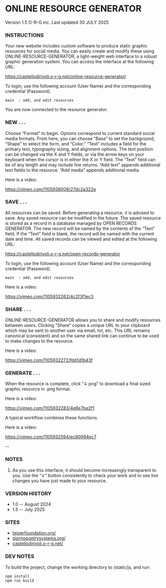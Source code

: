 # ONLINE RESOURCE GENERATOR
Version 1.5
O-R-G inc. 
Last updated 30 JULY 2025

### INSTRUCTIONS

Your new website includes custom software to produce static <!--and animated --> graphic resources for social media. You can easily create and modify these using ONLINE-RESOURCE-GENERATOR, a light-weight web interface to a robust graphic generation system. You can access the interface at the following URL:

https://castellodirivoli.o-r-g.net/online-resource-generator/

To login, use the following account (User Name) and the corresponding credential (Password).

	main  : add, and edit resources

You are now connected to the resource generator. 

### NEW . . .

Choose “Format” to begin. Options correspond to current standard social media formats. <!-- This applies to both static and animated graphics.--> From here, you can choose “Base” to set the background, “Shape” to select the form, and “Color.” <!--“Animation”  set to any option except “None” will produce an animated graphic. --> “Text” includes a field for the primary text, typography sizing, and alignment options. The text position can be changed via the X and Y fields, or via the arrow keys on your keyboard when the cursor is in either the X or Y field. The “Text” field can be of any length and may include line returns. “Add text” appends additional text fields to the resource. “Add media” appends additional media. 

Here is a video:

https://vimeo.com/1105938008/27dc2a322e

### SAVE . . .

All resources can be saved. Before generating a resource, it is advised to save. Any saved resource can be modified in the future. The saved resource is stored as a record in a database managed by OPEN RECORDS GENERATOR. The new record will be named by the contents of the “Text” field. If the “Text” field is blank, the record will be named with the current date and time. All saved records can be viewed and edited at the following URL:

https://castellodirivoli.o-r-g.net/open-records-generator

To login, use the following account (User Name) and the corresponding credential (Password).

	main  : add, and edit resources

Here is a video:

https://vimeo.com/1105932262/4c2f3f1ec3

### SHARE . . .

ONLINE-RESOURCE-GENERATOR allows you to share and modify resources between users. Clicking “Share” copies a unique URL to your clipboard which may be sent to another user via email, txt, etc. This URL remains canonical (consistent) and so the same shared link can continue to be used to make changes to the resource.

Here is a video:

https://vimeo.com/1105932272/fdd1d1b43f

### GENERATE . . .

When the resource is complete, click “↓ png” <!-- or ↓ mp4 --> to download a final sized graphic resource in .png <!-- or .mp4 --> format.

Here is a video:

https://vimeo.com/1105932283/4e8e7be2f1

A typical workflow combines these functions. 

Here is a video:

https://vimeo.com/1105932594/ec80994ec7

--

### NOTES

1. As you use this interface, it should become increasingly transparent to you. Use the “↓” button consistently to check your work and to see live changes you have just made to your resource.

### VERSION HISTORY
+ 1.0 -- August 2024
+ 1.5 -- July 2025

### SITES
+ [teigerfoundation.org/](http://teigerfoundation.org/)
+ [giornopoetrysystems.org/](http://giornopoetrysystems.org/)
+ [castellodirivoli.o-r-g.net/](https://castellodirivoli.o-r-g.net)

### DEV NOTES

To build the project, change the working directory to /static/js, and run:

```bash
npm install
npm run build
```